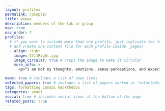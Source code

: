 ```yaml
---
layout: profiles
permalink: /people/
title: yepaa
description: members of the lab or group
nav: true
nav_order: 7
profiles:
  # if you want to include more than one profile, just replicate the following block
  # and create one content file for each profile inside _pages/
  - align: right
    image: 47z1Right.jpg
    image_circular: true # crops the image to make it circular
    more_info: >
      <p>“I am not my thoughts, emotions, sense perceptions, and experiences. I am not the content of my life. I am Life. I am the space in which all things happen. I am consciousness. I am the Now. I Am.</p>

news: true # includes a list of news items
selected_papers: true # includes a list of papers marked as "selected={true}"
tags: formatting conspi hackthebox
categories: about
social: true # includes social icons at the bottom of the page
related_posts: true
---
```

